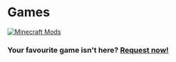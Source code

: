 # Games

[![Minecraft Mods](https://github-readme-stats.vercel.app/api/pin/?username=FOSMods&repo=Minecraft)](./Minecraft/#Minecraft)


### Your favourite game isn't here? [Request now!](https://github.com/FOSMods/FOSMods/issues/new?assignees=&labels=Game+Request&template=game-request.md&title=Game+Request)
